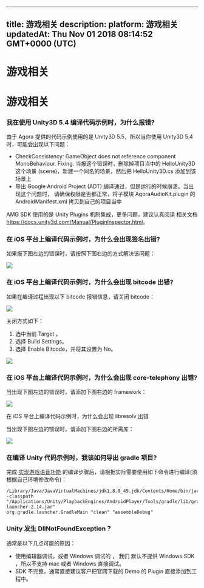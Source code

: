 
---
title: 游戏相关
description: 
platform: 游戏相关
updatedAt: Thu Nov 01 2018 08:14:52 GMT+0000 (UTC)
---
# 游戏相关
# 游戏相关

### 我在使用 Unity3D 5.4 编译代码示例时，为什么报错?

由于 Agora 提供的代码示例使用的是 Unity3D 5.5，所以当你使用 Unity3D 5.4 时，可能会出现以下问题：

* CheckConsistency: GameObject does not reference component MonoBehaviour. Fixing. 当报这个错误时，删除掉项目当中的 HelloUnity3D 这个场景 (scene)，新建一个同名的场景，然后把 HelloUnity3D.cs 添加到该场景上 
* 导出 Google Android Project (ADT) 编译通过，但是运行的时候崩溃。当出现这个问题时， 请确保权限是否都正常，将子模块 AgoraAudioKit.plugin 的 AndroidManifest.xml 拷贝到自己的项目当中

AMG SDK 使用的是 Unity Plugins 机制集成，更多问题，建议认真阅读 相关文档 <https://docs.unity3d.com/Manual/PluginInspector.html>。

### 在 iOS 平台上编译代码示例时，为什么会出现签名出错?

如果报下图左边的错误时，请按照下图右边的方式解决该问题：

![](https://web-cdn.agora.io/docs-files/1539311534693)

### 在 iOS 平台上编译代码示例时，为什么会出现 bitcode 出错?

如果在编译过程出现以下 bitcode 报错信息，请关闭 bitcode：

![](https://web-cdn.agora.io/docs-files/1539311586378)

关闭方式如下：
1. 选中当前 Target 。
2. 选择 Build Settings。
3. 选择 Enable Bitcode，并将其设置为 No。

![](https://web-cdn.agora.io/docs-files/1539311614257)

### 在 iOS 平台上编译代码示例时，为什么会出现 core-telephony 出错?

当出现下图左边的错误时，请添加下图右边的 framework：

![](https://web-cdn.agora.io/docs-files/1539311666449)

在 iOS 平台上编译代码示例时，为什么会出现 libresolv 出错

当出现下图左边的错误时，请添加下图右边的所需库：

![](https://web-cdn.agora.io/docs-files/1539311709226)

### 在编译 Unity 代码示例时，我该如何导出 gradle 项目?

完成 [实现游戏语音功能](../../cn/Quickstart%20Guide/game_unity_android.md) 的编译步骤后，请根据实际需要使用如下命令进行编译(须根据自己环境修改命令)：

```
/Library/Java/JavaVirtualMachines/jdk1.8.0_45.jdk/Contents/Home/bin/java -classpath 
"/Applications/Unity/PlaybackEngines/AndroidPlayer/Tools/gradle/lib/gradle-launcher-2.14.jar" 
org.gradle.launcher.GradleMain "clean" "assembleDebug"
```

### Unity 发生 DllNotFoundException？

通常是以下几点可能的原因：

* 使用编辑器调试，或者 Windows 调试的 ， 我们 默认不提供 Windows SDK ，所以不支持 mac 或者 Windows 直接调试。
*  SDK 不完整，通常直接建议客户把官网下载的 Demo 的 Plugin 直接添加到工程中。

